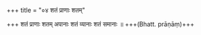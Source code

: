 +++
title = "०४ शतं प्राणाः शतम्"

+++
शतं प्राणाः शतम् अपानाः शतं व्यानाः शतं समानाः ॥ +++(Bhatt. prāṇāṃ)+++